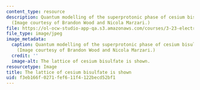 ```yaml
---
content_type: resource
description: Quantum modelling of the superprotonic phase of cesium bisulfate, CsHSO4.
  (Image courtesy of Brandon Wood and Nicola Marzari.)
file: https://ol-ocw-studio-app-qa.s3.amazonaws.com/courses/3-23-electrical-optical-and-magnetic-properties-of-materials-fall-2007/f3eb166f0271fef611f4122becd52bf1_3-23f07-th.jpg
file_type: image/jpeg
image_metadata:
  caption: Quantum modelling of the superprotonic phase of cesium bisulfate, CsHSO4.
    (Image courtesy of Brandon Wood and Nicola Marzari.)
  credit: ''
  image-alt: The lattice of cesium bisulfate is shown.
resourcetype: Image
title: The lattice of cesium bisulfate is shown
uid: f3eb166f-0271-fef6-11f4-122becd52bf1
---
```

